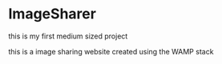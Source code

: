 # ImageSharer

this is my first medium sized project

this is a image sharing website created using the WAMP stack
